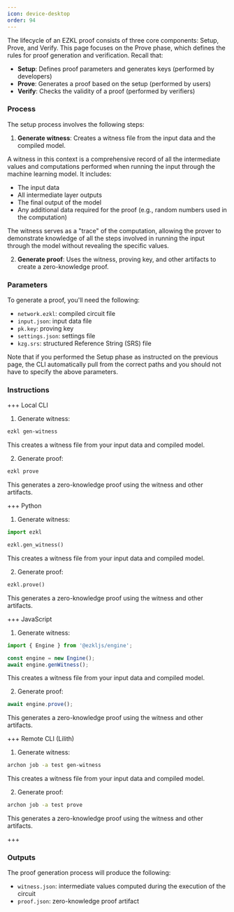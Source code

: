 ```yaml
---
icon: device-desktop
order: 94
---
```

The lifecycle of an EZKL proof consists of three core components: Setup, Prove, and Verify. This page focuses on the Prove phase, which defines the rules for proof generation and verification. Recall that:
- **Setup**: Defines proof parameters and generates keys (performed by developers)
- **Prove**: Generates a proof based on the setup (performed by users)
- **Verify**: Checks the validity of a proof (performed by verifiers)

### Process
The setup process involves the following steps:
1. **Generate witness**: Creates a witness file from the input data and the compiled model. 

A witness in this context is a comprehensive record of all the intermediate values and computations performed when running the input through the machine learning model. It includes:
* The input data
* All intermediate layer outputs
* The final output of the model
* Any additional data required for the proof (e.g., random numbers used in the computation)

The witness serves as a "trace" of the computation, allowing the prover to demonstrate knowledge of all the steps involved in running the input through the model without revealing the specific values.

2. **Generate proof**: Uses the witness, proving key, and other artifacts to create a zero-knowledge proof.

### Parameters
To generate a proof, you'll need the following:
- `network.ezkl`: compiled circuit file
- `input.json`: input data file 
- `pk.key`: proving key
- `settings.json`: settings file
- `kzg.srs`: structured Reference String (SRS) file

Note that if you performed the Setup phase as instructed on the previous page, the CLI automatically pull from the correct paths and you should not have to specify the above parameters.

### Instructions
+++ Local CLI

1. Generate witness:
```bash
ezkl gen-witness
```
This creates a witness file from your input data and compiled model.

2. Generate proof:
``` bash
ezkl prove
```
This generates a zero-knowledge proof using the witness and other artifacts.

+++ Python

1. Generate witness:
```python
import ezkl

ezkl.gen_witness()
```
This creates a witness file from your input data and compiled model.

2. Generate proof:
```python
ezkl.prove()
```
This generates a zero-knowledge proof using the witness and other artifacts.

+++ JavaScript

1. Generate witness:
```javascript
import { Engine } from '@ezkljs/engine';

const engine = new Engine();
await engine.genWitness();
```
This creates a witness file from your input data and compiled model.

2. Generate proof:
```javascript
await engine.prove();
```
This generates a zero-knowledge proof using the witness and other artifacts.

+++ Remote CLI (Lilith)

1. Generate witness:
```bash
archon job -a test gen-witness
```
This creates a witness file from your input data and compiled model.

2. Generate proof:
```bash
archon job -a test prove
```
This generates a zero-knowledge proof using the witness and other artifacts.

+++
### Outputs
The proof generation process will produce the following:
- `witness.json`: intermediate values computed during the execution of the circuit
- `proof.json`: zero-knowledge proof artifact